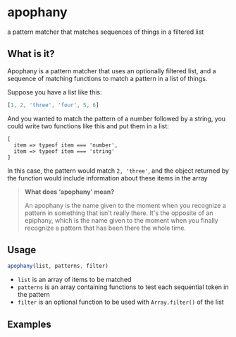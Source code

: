 # apophany

a pattern matcher that matches sequences of things in a filtered list

## What is it?

Apophany is a pattern matcher that uses an optionally filtered list, and a sequence of matching functions to match a pattern in a list of things.

Suppose you have a list like this:

```js
[1, 2, 'three', 'four', 5, 6]
```

And you wanted to match the pattern of a number followed by a string, you could write two functions like this and put them in a list:

```
[
  item => typeof item === 'number',
  item => typeof item === 'string'
]
```

In this case, the pattern would match `2, 'three'`, and the object returned by the function would include information about these items in the array

> **What does ‘apophany’ mean?**
>
> An apophany is the name given to the moment when you recognize a pattern in something that isn't really there. It's the opposite of an epiphany, which is the name given to the moment when you finally recognize a pattern that has been there the whole time.

## Usage

```js
apophany(list, patterns, filter)
```

- `list` is an array of items to be matched
- `patterns` is an array containing functions to test each sequential token in the pattern
- `filter` is an optional function to be used with `Array.filter()` of the list

## Examples

